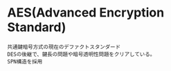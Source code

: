 # AES(Advanced Encryption Standard)
    共通鍵暗号方式の現在のデファクトスタンダード
    DESの後継で、鍵長の問題や暗号透明性問題をクリアしている。
    SPN構造を採用